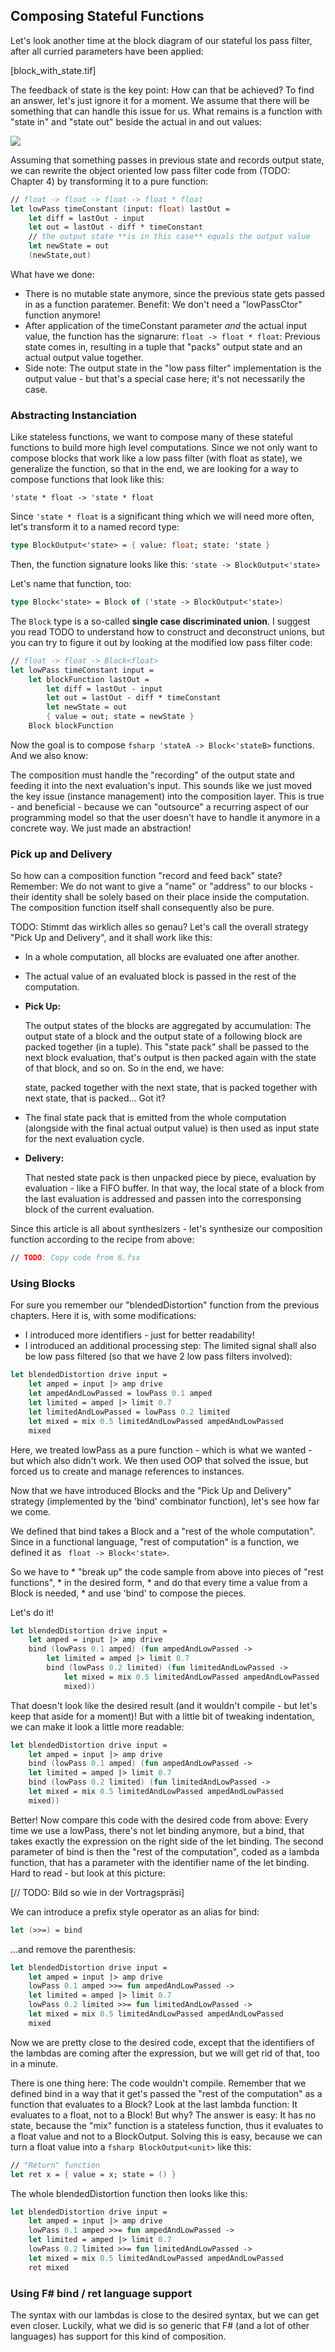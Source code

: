 
## Composing Stateful Functions

Let's look another time at the block diagram of our stateful los pass filter, after all curried parameters have been applied:

[block_with_state.tif]

The feedback of state is the key point: How can that be achieved? To find an answer, let's just ignore it for a moment. We assume that there will be something that can handle this issue for us. What remains is a function with "state in" and "state out" beside the actual in and out values:

![](block_with_state_no_feedback.tif)

Assuming that something passes in previous state and records output state, we can rewrite the object oriented low pass filter code from (TODO: Chapter 4) by transforming it to a pure function:

```fsharp
// float -> float -> float -> float * float
let lowPass timeConstant (input: float) lastOut =
    let diff = lastOut - input
    let out = lastOut - diff * timeConstant
    // the output state **is in this case** equals the output value
    let newState = out
    (newState,out)
```

What have we done:

* There is no mutable state anymore, since the previous state gets passed in as a function paratemer. Benefit: We don't need a "lowPassCtor" function anymore!
* After application of the timeConstant parameter _and_ the actual input value, the function has the signarure: ```float -> float * float```: Previous state comes in, resulting in a tuple that "packs" output state and an actual output value together.
* Side note: The output state in the "low pass filter" implementation is the output value - but that's a special case here; it's not necessarily the case.

### Abstracting Instanciation

Like stateless functions, we want to compose many of these stateful functions to build more high level computations. Since we not only want to compose blocks that work like a low pass filter (with float as state), we generalize the function, so that in the end, we are looking for a way to compose functions that look like this:

``` 'state * float -> 'state * float ```

Since ``` 'state * float ``` is a significant thing which we will need more often, let's transform it to a named record type:

```fsharp
type BlockOutput<'state> = { value: float; state: 'state }
```

Then, the function signature looks like this:
``` 'state -> BlockOutput<'state> ```

Let's name that function, too:

```fsharp
type Block<'state> = Block of ('state -> BlockOutput<'state>)
```

The ```Block``` type is a so-called **single case discriminated union**. I suggest you read TODO to understand how to construct and deconstruct unions, but you can try to figure it out by looking at the modified low pass filter code:

```fsharp
// float -> float -> Block<float>
let lowPass timeConstant input =
    let blockFunction lastOut =
        let diff = lastOut - input
        let out = lastOut - diff * timeConstant
        let newState = out
        { value = out; state = newState }
    Block blockFunction
```

Now the goal is to compose ```fsharp 'stateA -> Block<'stateB>``` functions. And we also know:

The composition must handle the "recording" of the output state and feeding it into the next evaluation's input. This sounds like we just moved the key issue (instance management) into the composition layer. This is true - and beneficial - because we can "outsource" a recurring aspect of our programming model so that the user doesn't have to handle it anymore in a concrete way. We just made an abstraction!

### Pick up and Delivery

So how can a composition function "record and feed back" state? Remember: We do not want to give a "name" or "address" to our blocks - their identity shall be solely based on their place inside the computation. The composition function itself shall consequently also be pure.

TODO: Stimmt das wirklich alles so genau?
Let's call the overall strategy "Pick Up and Delivery", and it shall work like this:

* In a whole computation, all blocks are evaluated one after another.

* The actual value of an evaluated block is passed in the rest of the computation.

* **Pick Up:**
  
  The output states of the blocks are aggregated by accumulation: The output state of a block and the output state of a following block are packed together (in a tuple). This "state pack" shall be passed to the next block evaluation, that's output is then packed again with the state of that block, and so on. So in the end, we have:
  
  state, packed together with the next state, that is packed together with next state, that is packed... Got it?

* The final state pack that is emitted from the whole computation (alongside with the final actual output value) is then used as input state for the next evaluation cycle.

* **Delivery:**
  
  That nested state pack is then unpacked piece by piece, evaluation by evaluation - like a FIFO buffer. In that way, the local state of a block from the last evaluation is addressed and passen into the corresponsing block of the current evaluation.

<!-- What we are looking for is a strategy on how to evaluate a computation that is made up of stateful functions. And there is an analogy that is easy to understand: Evaluating a whole computation means that the emitted state of the stateful functions has to be collected somehow. Our  -->

Since this article is all about synthesizers - let's synthesize our composition function according to the recipe from above:

```fsharp
// TODO: Copy code from 6.fsx
```

### Using Blocks

For sure you remember our "blendedDistortion" function from the previous chapters. Here it is, with some modifications:

* I introduced more identifiers - just for better readability!
* I introduced an additional processing step: The limited signal shall also be low pass filtered (so that we have 2 low pass filters involved):

```fsharp
let blendedDistortion drive input =
    let amped = input |> amp drive
    let ampedAndLowPassed = lowPass 0.1 amped
    let limited = amped |> limit 0.7
    let limitedAndLowPassed = lowPass 0.2 limited
    let mixed = mix 0.5 limitedAndLowPassed ampedAndLowPassed
    mixed
```

Here, we treated lowPass as a pure function - which is what we wanted - but which also didn't work. We then used OOP that solved the issue, but forced us to create and manage references to instances.

Now that we have introduced Blocks and the "Pick Up and Delivery" strategy (implemented by the 'bind' combinator function), let's see how far we come.

We defined that bind takes a Block and a "rest of the whole computation". Since in a functional language, "rest of computation" is a function, we defined it as ``` float -> Block<'state>```.

So we have to
    * "break up" the code sample from above into pieces of "rest functions",
    * in the desired form,
    * and do that every time a value from a Block is needed,
    * and use 'bind' to compose the pieces.

Let's do it! 

```fsharp
let blendedDistortion drive input =
    let amped = input |> amp drive
    bind (lowPass 0.1 amped) (fun ampedAndLowPassed ->
        let limited = amped |> limit 0.7
        bind (lowPass 0.2 limited) (fun limitedAndLowPassed ->
            let mixed = mix 0.5 limitedAndLowPassed ampedAndLowPassed
            mixed))
```

That doesn't look like the desired result (and it wouldn't compile - but let's keep that aside for a moment)! But with a little bit of tweaking indentation, we can make it look a little more readable:

```fsharp
let blendedDistortion drive input =
    let amped = input |> amp drive
    bind (lowPass 0.1 amped) (fun ampedAndLowPassed ->
    let limited = amped |> limit 0.7
    bind (lowPass 0.2 limited) (fun limitedAndLowPassed ->
    let mixed = mix 0.5 limitedAndLowPassed ampedAndLowPassed
    mixed))
```

Better! Now compare this code with the desired code from above: Every time we use a lowPass, there's not let binding anymore, but a bind, that takes exactly the expression on the right side of the let binding. The second parameter of bind is then the "rest of the computation", coded as a lambda function, that has a parameter with the identifier name of the let binding. Hard to read - but look at this picture:

[// TODO: Bild so wie in der Vortragspräsi]

We can introduce a prefix style operator as an alias for bind:

```fsharp
let (>>=) = bind
```

...and remove the parenthesis:

```fsharp
let blendedDistortion drive input =
    let amped = input |> amp drive
    lowPass 0.1 amped >>= fun ampedAndLowPassed ->
    let limited = amped |> limit 0.7
    lowPass 0.2 limited >>= fun limitedAndLowPassed ->
    let mixed = mix 0.5 limitedAndLowPassed ampedAndLowPassed
    mixed
```

Now we are pretty close to the desired code, except that the identifiers of the lambdas are coming after the expression, but we will get rid of that, too in a minute.

There is one thing here: The code wouldn't compile. Remember that we defined bind in a way that it get's passed the "rest of the computation" as a function that evaluates to a Block? Look at the last lambda function: It evaluates to a float, not to a Block! But why? The answer is easy: It has no state, because the "mix" function is a stateless function, thus it evaluates to a float value and not to a BlockOutput. Solving this is easy, because we can turn a float value into a ```fsharp BlockOutput<unit>``` like this:

```fsharp
// "Return" function
let ret x = { value = x; state = () }
```

The whole blendedDistortion function then looks like this:

```fsharp
let blendedDistortion drive input =
    let amped = input |> amp drive
    lowPass 0.1 amped >>= fun ampedAndLowPassed ->
    let limited = amped |> limit 0.7
    lowPass 0.2 limited >>= fun limitedAndLowPassed ->
    let mixed = mix 0.5 limitedAndLowPassed ampedAndLowPassed
    ret mixed
```

### Using F# bind / ret language support

The syntax with our lambdas is close to the desired syntax, but we can get even closer. Luckily, what we did is so generic that F# (and a lot of other languages) has support for this kind of composition.
